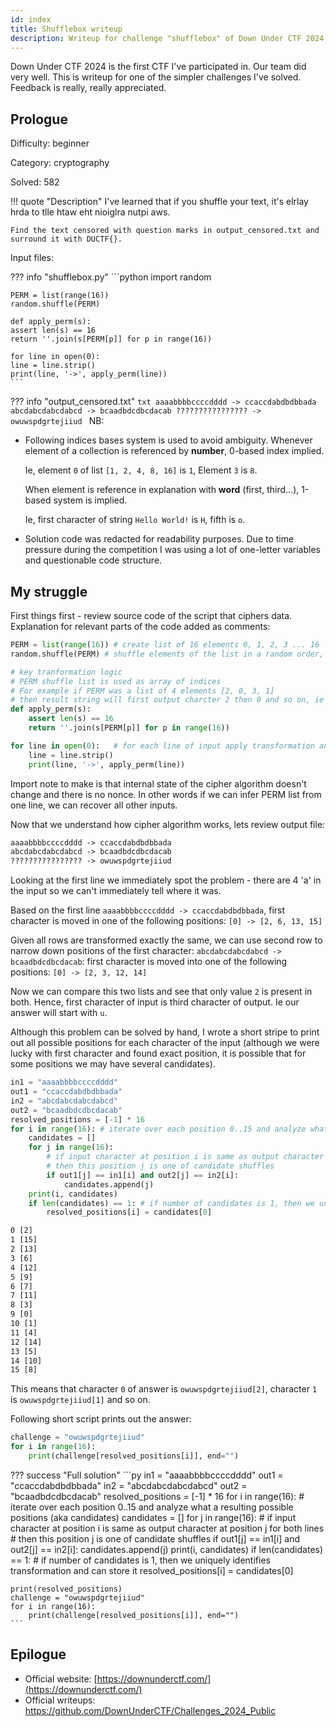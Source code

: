 ```yaml
---
id: index
title: Shufflebox writeup
description: Writeup for challenge "shufflebox" of Down Under CTF 2024
---
```


Down Under CTF 2024 is the first CTF I've participated in. Our team did very well. This is writeup for one of
the simpler challenges I've solved. Feedback is really, really appreciated.

## Prologue

Difficulty: beginner

Category: cryptography

Solved: 582

!!! quote "Description"
    I've learned that if you shuffle your text, it's elrlay hrda to tlle htaw eht nioiglra nutpi aws.
  
    Find the text censored with question marks in output_censored.txt and surround it with DUCTF{}.

Input files:

??? info "shufflebox.py"
    ```python
    import random
    
    PERM = list(range(16))
    random.shuffle(PERM)
    
    def apply_perm(s):
    assert len(s) == 16
    return ''.join(s[PERM[p]] for p in range(16))
    
    for line in open(0):
    line = line.strip()
    print(line, '->', apply_perm(line))
    ```

??? info "output_censored.txt"
    ```txt
    aaaabbbbccccdddd -> ccaccdabdbdbbada
    abcdabcdabcdabcd -> bcaadbdcdbcdacab
    ???????????????? -> owuwspdgrtejiiud
    ```
NB:


* Following indices bases system is used to avoid ambiguity. Whenever element of a collection is referenced by **number**, 0-based index implied. 
 
  Ie, element `0` of list `[1, 2, 4, 8, 16]` is `1`, Element `3` is `8`.
  
  When element is reference in explanation with **word** (first, third...), 1-based system is implied.

  Ie, first character of string `Hello World!` is `H`, fifth is `o`.

* Solution code was redacted for readability purposes. Due to time pressure during the competition I was using a lot of one-letter variables and questionable code structure.

## My struggle

First things first - review source code of the script that ciphers data. Explanation for relevant parts of the code added as comments:

```py title="shuffle.py with comments"
PERM = list(range(16)) # create list of 16 elements 0, 1, 2, 3 ... 16
random.shuffle(PERM) # shuffle elements of the list in a random order, so now we have something like 15, 3, 1, 6 ...

# key tranformation logic
# PERM shuffle list is used as array of indices
# For example if PERM was a list of 4 elements [2, 0, 3, 1] 
# then result string will first output charcter 2 then 0 and so on, ie 'abcd' -> 'cadb'
def apply_perm(s): 
	assert len(s) == 16
	return ''.join(s[PERM[p]] for p in range(16))

for line in open(0):   # for each line of input apply transformation and print input and output
	line = line.strip()
	print(line, '->', apply_perm(line))
```
Import note to make is that internal state of the cipher algorithm doesn't change and there is no nonce. In other words
if we can infer PERM list from one line, we can recover all other inputs.

Now that we understand how cipher algorithm works, lets review output file:

```txt title="output_censored.txt"
aaaabbbbccccdddd -> ccaccdabdbdbbada
abcdabcdabcdabcd -> bcaadbdcdbcdacab
???????????????? -> owuwspdgrtejiiud
```
Looking at the first line we immediately spot the problem - there are 4 'a' in the input so we can't immediately tell
where it was.

Based on the first line `aaaabbbbccccdddd -> ccaccdabdbdbbada`, first character is moved in one of the following positions: `[0] -> [2, 6, 13, 15]`

Given all rows are transformed exactly the same, we can use second row to narrow down positions of the first character:
`abcdabcdabcdabcd -> bcaadbdcdbcdacab`: first character is moved into one of the following positions: `[0] -> [2, 3, 12, 14]`

Now we can compare this two lists and see that only value `2` is present in both. Hence, first character of input is third character of output.
Ie our answer will start with `u`.

Although this problem can be solved by hand, I wrote a short stripe to print out all possible positions for each character of the
input (although we were lucky with first character and found exact position, it is possible that for some positions we may have 
several candidates).

```py
in1 = "aaaabbbbccccdddd"
out1 = "ccaccdabdbdbbada"
in2 = "abcdabcdabcdabcd"
out2 = "bcaadbdcdbcdacab"
resolved_positions = [-1] * 16
for i in range(16): # iterate over each position 0..15 and analyze what a resulting possible positions (aka candidates) 
    candidates = []
    for j in range(16):
        # if input character at position i is same as output character at position j for both lines
        # then this position j is one of candidate shuffles
        if out1[j] == in1[i] and out2[j] == in2[i]: 
            candidates.append(j)
    print(i, candidates)
    if len(candidates) == 1: # if number of candidates is 1, then we uniquely identifies transformation and can store it
        resolved_positions[i] = candidates[0]
```
```txt title="output"
0 [2]
1 [15]
2 [13]
3 [6]
4 [12]
5 [9]
6 [7]
7 [11]
8 [3]
9 [0]
10 [1]
11 [4]
12 [14]
13 [5]
14 [10]
15 [8]
```
This means that character `0` of answer is `owuwspdgrtejiiud[2]`, character `1` is `owuwspdgrtejiiud[1]` and so on.

Following short script prints out the answer:
```py
challenge = "owuwspdgrtejiiud"
for i in range(16):
    print(challenge[resolved_positions[i]], end="")
```

??? success "Full solution"
    ```py
    in1 = "aaaabbbbccccdddd"
    out1 = "ccaccdabdbdbbada"
    in2 = "abcdabcdabcdabcd"
    out2 = "bcaadbdcdbcdacab"
    resolved_positions = [-1] * 16
    for i in range(16): # iterate over each position 0..15 and analyze what a resulting possible positions (aka candidates)
        candidates = []
        for j in range(16):
            # if input character at position i is same as output character at position j for both lines
            # then this position j is one of candidate shuffles
            if out1[j] == in1[i] and out2[j] == in2[i]:
                candidates.append(j)
        print(i, candidates)
        if len(candidates) == 1: # if number of candidates is 1, then we uniquely identifies transformation and can store it
            resolved_positions[i] = candidates[0]
    
    print(resolved_positions)
    challenge = "owuwspdgrtejiiud"
    for i in range(16):
        print(challenge[resolved_positions[i]], end="")
    ```

## Epilogue

* Official website: [https://downunderctf.com/](https://downunderctf.com/)
* Official writeups: https://github.com/DownUnderCTF/Challenges_2024_Public
